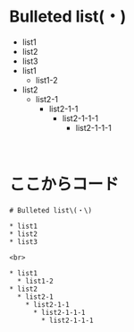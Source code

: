 # Bulleted list\(・\)

* list1
* list2
* list3
* list1
  * list1-2
* list2
  * list2-1
    * list2-1-1
      * list2-1-1-1
        * list2-1-1-1 

<br>

# ここからコード

```text
# Bulleted list\(・\)

* list1
* list2
* list3

<br>

* list1
  * list1-2
* list2
  * list2-1
    * list2-1-1
      * list2-1-1-1
        * list2-1-1-1
```

